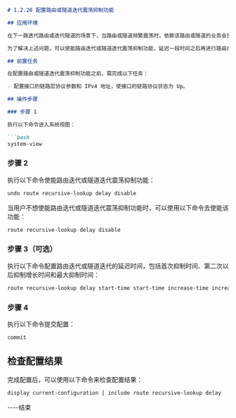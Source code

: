 ```markdown
# 1.2.20 配置路由或隧道迭代震荡抑制功能

## 应用环境

在下一跳迭代路由或迭代隧道的场景下，当路由或隧道频繁震荡时，依赖该路由或隧道的业务会重新进行迭代，进而触发路由反复刷新，导致系统 CPU 占用率持续升高。

为了解决上述问题，可以使能路由迭代或隧道迭代震荡抑制功能，延迟一段时间之后再进行路由或隧道的迭代，减少路由刷新的频率，从而降低系统 CPU 占用率。延迟时间可以通过 `route recursive-lookup delay` 命令配置。

## 前置任务

在配置路由或隧道迭代震荡抑制功能之前，需完成以下任务：

- 配置接口的链路层协议参数和 IPv4 地址，使接口的链路协议状态为 Up。

## 操作步骤

### 步骤 1

执行以下命令进入系统视图：

```bash
system-view
```

### 步骤 2

执行以下命令使能路由迭代或隧道迭代震荡抑制功能：

```bash
undo route recursive-lookup delay disable
```

当用户不想使能路由迭代或隧道迭代震荡抑制功能时，可以使用以下命令去使能该功能：

```bash
route recursive-lookup delay disable
```

### 步骤 3（可选）

执行以下命令配置路由迭代或隧道迭代的延迟时间，包括首次抑制时间、第二次以后抑制增长时间和最大抑制时间：

```bash
route recursive-lookup delay start-time start-time increase-time increase-time max-time max-time
```

### 步骤 4

执行以下命令提交配置：

```bash
commit
```

## 检查配置结果

完成配置后，可以使用以下命令来检查配置结果：

```bash
display current-configuration | include route recursive-lookup delay
```

----结束
```